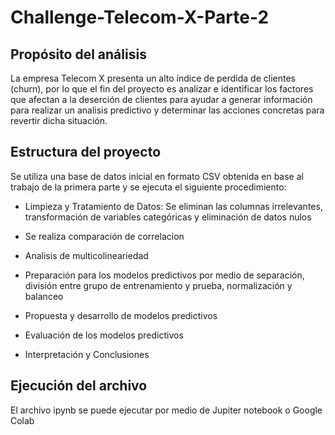 # Challenge-Telecom-X-Parte-2
## Propósito del análisis
La empresa Telecom X presenta un alto índice de perdida de clientes (churn), por lo que el fin del proyecto es analizar e identificar los factores que afectan a la deserción de clientes para ayudar a generar información para realizar un analisis predictivo y determinar las acciones concretas para revertir dicha situación.

## Estructura del proyecto
Se utiliza una base de datos inicial en formato CSV obtenida en base al trabajo de la primera parte y se ejecuta el siguiente procedimiento:

* Limpieza y Tratamiento de Datos: Se eliminan las columnas irrelevantes, transformación de variables categóricas y eliminación de datos nulos

* Se realiza comparación de correlacion

* Analisis de multicolineariedad

* Preparación para los modelos predictivos por medio de separación, división entre grupo de entrenamiento y prueba, normalización y balanceo

* Propuesta y desarrollo de modelos predictivos
  
* Evaluación de los modelos predictivos

* Interpretación y Conclusiones


## Ejecución del archivo
El archivo ipynb se puede ejecutar por medio de Jupiter notebook o Google Colab

